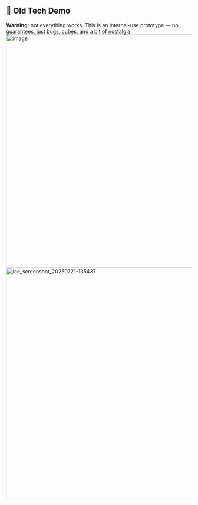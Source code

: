 ## 🧪 Old Tech Demo

**Warning:** not everything works. This is an internal-use prototype — no guarantees, just bugs, cubes, and a bit of nostalgia.
<img width="1343" height="633" alt="image" src="https://github.com/user-attachments/assets/228a925b-718d-482b-bef5-0d9e629d0230" />
<img width="1344" height="628" alt="ice_screenshot_20250721-135437" src="https://github.com/user-attachments/assets/f8202b78-358d-4f6f-aa9a-b888adc130ad" />
